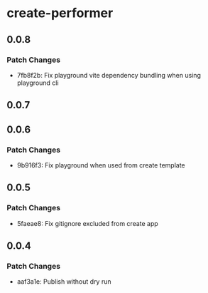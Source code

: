 # create-performer

## 0.0.8

### Patch Changes

- 7fb8f2b: Fix playground vite dependency bundling when using playground cli

## 0.0.7

## 0.0.6

### Patch Changes

- 9b916f3: Fix playground when used from create template

## 0.0.5

### Patch Changes

- 5faeae8: Fix gitignore excluded from create app

## 0.0.4

### Patch Changes

- aaf3a1e: Publish without dry run
